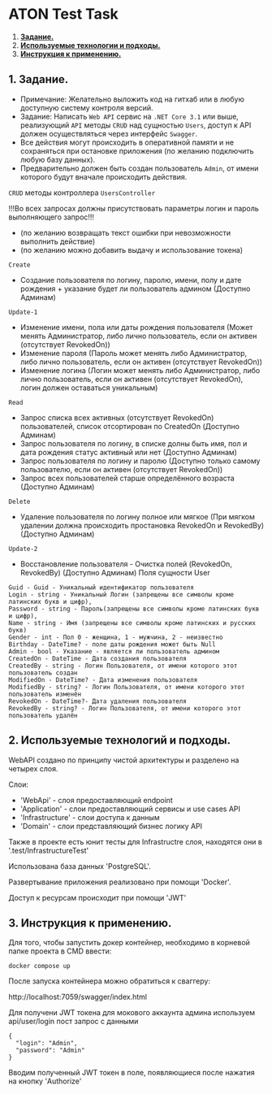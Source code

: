 # ATON Test Task


1. [**Задание.**](#01)
2. [**Используемые технологии и подходы.**](#02)
3. [**Инструкция к применению.**](#03)

## 1. Задание.<a name="01"></a>

- Примечание: Желательно выложить код на гитхаб или в любую доступную систему контроля
версий.
- Задание: Написать `Web API` сервис на `.NET Core 3.1` или выше, реализующий `API` методы `CRUD` над
сущностью `Users`, доступ к API должен осуществляться через интерфейс `Swagger`.
- Все действия могут происходить в оперативной памяти и не сохраняться при остановке
приложения (по желанию подключить любую базу данных).
- Предварительно должен быть создан пользователь `Admin`, от имени которого будут вначале
происходить действия.

`CRUD` методы контроллера `UsersController`

!!!Во всех запросах должны присутствовать параметры логин и пароль выполняющего запрос!!!
- (по желанию возвращать текст ошибки при невозможности выполнить действие)
- (по желанию можно добавить выдачу и использование токена)

`Create`
- Создание пользователя по логину, паролю, имени, полу и дате рождения + указание будет ли
пользователь админом (Доступно Админам)

`Update-1`
- Изменение имени, пола или даты рождения пользователя (Может менять Администратор, либо
лично пользователь, если он активен (отсутствует RevokedOn))
- Изменение пароля (Пароль может менять либо Администратор, либо лично пользователь, если
он активен (отсутствует RevokedOn))
- Изменение логина (Логин может менять либо Администратор, либо лично пользователь, если
он активен (отсутствует RevokedOn), логин должен оставаться уникальным)

`Read`
- Запрос списка всех активных (отсутствует RevokedOn) пользователей, список отсортирован по
CreatedOn (Доступно Админам)
- Запрос пользователя по логину, в списке долны быть имя, пол и дата рождения статус активный
или нет (Доступно Админам)
- Запрос пользователя по логину и паролю (Доступно только самому пользователю, если он
активен (отсутствует RevokedOn))
- Запрос всех пользователей старше определённого возраста (Доступно Админам)

`Delete`
- Удаление пользователя по логину полное или мягкое (При мягком удалении должна
происходить простановка RevokedOn и RevokedBy) (Доступно Админам)

`Update-2`
- Восстановление пользователя - Очистка полей (RevokedOn, RevokedBy) (Доступно Админам)
Поля сущности User

```
Guid - Guid - Уникальный идентификатор пользователя
Login - string - Уникальный Логин (запрещены все символы кроме латинских букв и цифр),
Password - string - Пароль(запрещены все символы кроме латинских букв и цифр),
Name - string - Имя (запрещены все символы кроме латинских и русских букв)
Gender - int - Пол 0 - женщина, 1 - мужчина, 2 - неизвестно
Birthday - DateTime? - поле даты рождения может быть Null
Admin - bool - Указание - является ли пользователь админом
CreatedOn - DateTime - Дата создания пользователя
CreatedBy - string - Логин Пользователя, от имени которого этот пользователь создан
ModifiedOn - DateTime? - Дата изменения пользователя
ModifiedBy - string? - Логин Пользователя, от имени которого этот пользователь изменён
RevokedOn - DateTime?- Дата удаления пользователя
RevokedBy - string? - Логин Пользователя, от имени которого этот пользователь удалён
```

## 2. Используемые технологий и подходы. <a name="02"></a>

WebAPI создано по принципу чистой архитектуры и разделено на четырех слоя.

Слои:
- 'WebApi' - слоя предоставляющий endpoint
- 'Application' - слои предоставляющий сервисы и use cases API
- 'Infrastructure' - слои доступа к данным
- 'Domain' - слои представляющий бизнес логику API

Также в проекте есть юнит тесты для Infrastructre слоя, находятся они в '.test/InfrastructureTest'

Использована база данных 'PostgreSQL'.

Развертывание приложения реализовано при помощи 'Docker'.

Доступ к ресурсам происходит при помощи 'JWT'

## 3. Инструкция к применению. <a name="03"></a>

Для того, чтобы запустить докер контейнер, необходимо в корневой папке проекта в CMD ввести:

```
docker compose up
```

После запуска контейнера можно обратиться к сваггеру: 

http://localhost:7059/swagger/index.html

Для получени JWT токена для мокового аккаунта админа используем api/user/login пост запрос с данными 

```jsom
{
  "login": "Admin",
  "password": "Admin"
}
```

Вводим полученный JWT токен в поле, появляющиеся после нажатия на кнопку 'Authorize'
